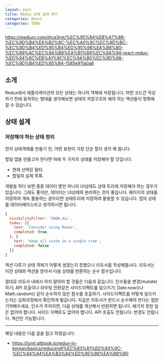 ```yaml
---
layout: post
title: Redux 상태 설계 하기 
categories: React
categories: TODO
---
```


https://medium.com/@ca3rot/%EC%95%84%EB%A7%88-%EC%9D%B4%EA%B2%8C-%EC%A0%9C%EC%9D%BC-%EC%9D%B4%ED%95%B4%ED%95%98%EA%B8%B0-%EC%89%AC%EC%9A%B8%EA%B1%B8%EC%9A%94-react-redux-%ED%94%8C%EB%A1%9C%EC%9A%B0%EC%9D%98-%EC%9D%B4%ED%95%B4-1585e911a0a6


## 소개
Redux에서 애플리케이션의 모든 상태는 하나의 객체에 저장됩니다. 어떤 코드건 작성하기 전에 동작하는 형태를 생각해보면 상태의 저장구조와 해야 하는 액션들이 명확해 질 수 있습니다. 

## 상태 설계

### 저장해야 하는 상태 정리
먼저 상태객체를 만들기 전, 어떤 표현이 가장 단순 할지 생각 해 봅니다.

할일 앱을 만들고자 한다면 아래 두 가지의 상태를 저장해야 할 것입니다.
- 현재 선택된 필터.
- 할일의 실제 목록.

개발을 하다 보면 종종 데이터 뿐만 아니라 UI상태도 상태 트리에 저장해야 하는 경우가 있습니다. 그래도 좋지만, 데이터는 UI상태와 분리하는 것이 좋습니다. 페이지의 상태를 저장하여 계속 활용하는 경우라면 상태트리에 저장하여 활용할 수 있습니다. 앱의 상태를 데이터베이스라고 생각하시면 됩니다.

```js
{
  visibilityFilter: 'SHOW_ALL',
  todos: [{
    text: 'Consider using Redux',
    completed: true,
  }, {
    text: 'Keep all state in a single tree',
    completed: false
  }]
}
```


액션 다루기
상태 객체가 어떻게 생겼는지 정했으니 리듀서를 작성해봅시다. 리듀서는 이전 상태와 액션을 받아서 다음 상태를 반환하는 순수 함수입니다.

절대로 리듀서 내에서 하지 말아야 할 것들은 다음과 같습니다.
인수들을 변경(mutate)하기;
API 호출이나 라우팅 전환같은 사이드이펙트를 일으키기;
Date.now()나 Math.random() 같이 순수하지 않은 함수를 호출하기.
사이드이펙트를 어떻게 일으키는지는 심화과정에서 확인하게 될겁니다. 지금은 리듀서가 반드시 순수해야 한다는 점만 기억해두세요. 인수가 주어지면, 다음 상태를 계산해서 반환하면 됩니다. 예기치 못한 일은 없어야 합니다. 사이드 이펙트도 없어야 합니다. API 호출도 안됩니다. 변경도 안됩니다. 계산만 가능합니다.

----
해당 내용은 다음 글을 참고 하였습니다.
- https://lunit.gitbook.io/redux-in-korean/basics/reducers#%EC%83%81%ED%83%9C-%EC%84%A4%EA%B3%84%ED%95%98%EA%B8%B0